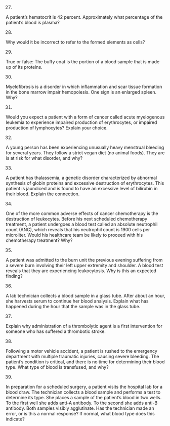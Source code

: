 27. 

A patient’s hematocrit is 42 percent. Approximately what percentage of the
patient’s blood is plasma?

28. 

Why would it be incorrect to refer to the formed elements as cells?

29. 

True or false: The buffy coat is the portion of a blood sample that is made up
of its proteins.

30. 

Myelofibrosis is a disorder in which inflammation and scar tissue formation in
the bone marrow impair hemopoiesis. One sign is an enlarged spleen. Why?

31. 

Would you expect a patient with a form of cancer called acute myelogenous
leukemia to experience impaired production of erythrocytes, or impaired
production of lymphocytes? Explain your choice.

32. 

A young person has been experiencing unusually heavy menstrual bleeding for
several years. They follow a strict vegan diet (no animal foods). They are is
at risk for what disorder, and why?

33. 

A patient has thalassemia, a genetic disorder characterized by abnormal
synthesis of globin proteins and excessive destruction of erythrocytes. This
patient is jaundiced and is found to have an excessive level of bilirubin in
their blood. Explain the connection.

34. 

One of the more common adverse effects of cancer chemotherapy is the
destruction of leukocytes. Before his next scheduled chemotherapy treatment, a
patient undergoes a blood test called an absolute neutrophil count (ANC),
which reveals that his neutrophil count is 1900 cells per microliter. Would
his healthcare team be likely to proceed with his chemotherapy treatment? Why?

35. 

A patient was admitted to the burn unit the previous evening suffering from a
severe burn involving their left upper extremity and shoulder. A blood test
reveals that they are experiencing leukocytosis. Why is this an expected
finding?

36. 

A lab technician collects a blood sample in a glass tube. After about an hour,
she harvests serum to continue her blood analysis. Explain what has happened
during the hour that the sample was in the glass tube.

37. 

Explain why administration of a thrombolytic agent is a first intervention for
someone who has suffered a thrombotic stroke.

38. 

Following a motor vehicle accident, a patient is rushed to the emergency
department with multiple traumatic injuries, causing severe bleeding. The
patient’s condition is critical, and there is no time for determining their
blood type. What type of blood is transfused, and why?

39. 

In preparation for a scheduled surgery, a patient visits the hospital lab for
a blood draw. The technician collects a blood sample and performs a test to
determine its type. She places a sample of the patient’s blood in two wells.
To the first well she adds anti-A antibody. To the second she adds anti-B
antibody. Both samples visibly agglutinate. Has the technician made an error,
or is this a normal response? If normal, what blood type does this indicate?

